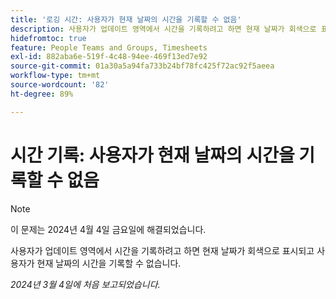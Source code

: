 ```yaml
---
title: '로깅 시간: 사용자가 현재 날짜의 시간을 기록할 수 없음'
description: 사용자가 업데이트 영역에서 시간을 기록하려고 하면 현재 날짜가 회색으로 표시되고 사용자가 현재 날짜의 시간을 기록할 수 없습니다.
hidefromtoc: true
feature: People Teams and Groups, Timesheets
exl-id: 882aba6e-519f-4c48-94ee-469f13ed7e92
source-git-commit: 01a30a5a94fa733b24bf78fc425f72ac92f5aeea
workflow-type: tm+mt
source-wordcount: '82'
ht-degree: 89%

---
```


# 시간 기록: 사용자가 현재 날짜의 시간을 기록할 수 없음

>[!NOTE]
>
>이 문제는 2024년 4월 4일 금요일에 해결되었습니다.

사용자가 업데이트 영역에서 시간을 기록하려고 하면 현재 날짜가 회색으로 표시되고 사용자가 현재 날짜의 시간을 기록할 수 없습니다.

_2024년 3월 4일에 처음 보고되었습니다._
